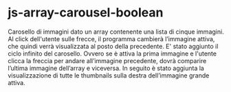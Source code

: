 # js-array-carousel-boolean

Carosello di immagini dato un array contenente una lista di cinque immagini.
Al click dell'utente sulle frecce, il programma cambierà l’immagine attiva, che quindi verrà visualizzata al posto della precedente.
E' stato aggiunto il ciclo infinito del carosello. Ovvero se è attiva la prima immagine e l'utente clicca la freccia per andare all’immagine precedente,
dovrà comparire l’ultima immagine dell’array e viceversa.
In seguito è stato aggiunta la visualizzazione di tutte le thumbnails sulla destra dell’immagine grande attiva.
